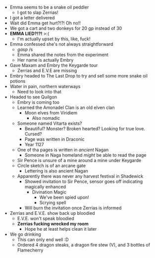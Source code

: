 - Emma seems to be a snake oil peddler
  - I got to slap Zerrias!
- I got a letter delivered
- Wait did Emma get hurt?!?! Oh no!!
- We got a cart and two donkeys for 20 gp instead of 30
- **EMMA LIED?!?!** >:(
  - I'm actually upset by this, like, fuck!
- Emma confessed she's not always straightforward
  - _gasp_ /s
  - Emma shared the notes from the experiment
  - Her name is actually Embry
- Gave Maxam and Embry the Keygarde tour
  - Zerrias and E.V.E are missing
- Embry headed to The Last Drop to try and sell some more snake oil potions
- Water in pain, northern waterways
  - Need to look into that
- Headed to see Quilgon
  - Embry is coming too
  - Learned the Amonadel Clan is an old elven clan
    - Moon elves from Viridiem
      - Also nomadic
  - Someone named Vitarta exists?
    - Beautiful? Monster? Broken hearted? Looking for true love. Cursed?
    - Page was written in Draconic
    - Year 1127
  - One of tha pages is written in _ancient_ Nagan
    - Someone in Naga homeland _might_ be able to read the page
  - Sir Pence is unsure of a mine around a mine under Keygarde
  - Circle sketch is of an arcane gate
    - Lettering is also ancient Nagan
  - Apparently there was never any harvest festival in Shadewick
    - Showed invitation to Sir Pence, sensor goes off indicating magically enhanced
      - Divination Magic
        - We've been spied upon!
        - Scrying spell
    - Will burn the invitation once Zerrias is informed
- Zerrias and E.V.E. show back up bloodied
  - E.V.E. won't speak bloodied
  - **Zerrias fucking wrecked my room**
    - Hope he at least helps clean it later
- We go drinking
  - This can only end well :D
  - Ordered 4 dragon steaks, a dragon fire stew (V), and 3 bottles of Flamecherry

